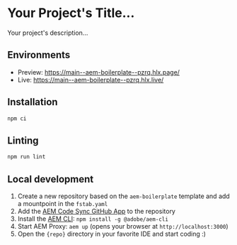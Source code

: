 # Your Project's Title...
Your project's description...

## Environments
- Preview: https://main--aem-boilerplate--pzrq.hlx.page/
- Live: https://main--aem-boilerplate--pzrq.hlx.live/

## Installation

```sh
npm ci
```

## Linting

```sh
npm run lint
```

## Local development

1. Create a new repository based on the `aem-boilerplate` template and add a mountpoint in the `fstab.yaml`
1. Add the [AEM Code Sync GitHub App](https://github.com/apps/aem-code-sync) to the repository
1. Install the [AEM CLI](https://github.com/adobe/aem-cli): `npm install -g @adobe/aem-cli`
1. Start AEM Proxy: `aem up` (opens your browser at `http://localhost:3000`)
1. Open the `{repo}` directory in your favorite IDE and start coding :)
